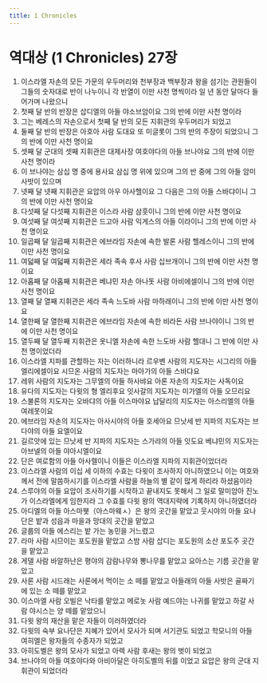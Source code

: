 ```yaml
---
title: 1 Chronicles
---
```


# 역대상 (1 Chronicles) 27장
1. 이스라엘 자손의 모든 가문의 우두머리와 천부장과 백부장과 왕을 섬기는 관원들이 그들의 숫자대로 반이 나누이니 각 반열이 이만 사천 명씩이라 일 년 동안 달마다 들어가며 나왔으니
1. 첫째 달 반의 반장은 삽디엘의 아들 야소브암이요 그의 반에 이만 사천 명이라
1. 그는 베레스의 자손으로서 첫째 달 반의 모든 지휘관의 우두머리가 되었고
1. 둘째 달 반의 반장은 아호아 사람 도대요 또 미글롯이 그의 반의 주장이 되었으니 그의 반에 이만 사천 명이요
1. 셋째 달 군대의 셋째 지휘관은 대제사장 여호야다의 아들 브나야요 그의 반에 이만 사천 명이라
1. 이 브나야는 삼십 명 중에 용사요 삼십 명 위에 있으며 그의 반 중에 그의 아들 암미사밧이 있으며
1. 넷째 달 넷째 지휘관은 요압의 아우 아사헬이요 그 다음은 그의 아들 스바댜이니 그의 반에 이만 사천 명이요
1. 다섯째 달 다섯째 지휘관은 이스라 사람 삼훗이니 그의 반에 이만 사천 명이요
1. 여섯째 달 여섯째 지휘관은 드고아 사람 익게스의 아들 이라이니 그의 반에 이만 사천 명이요
1. 일곱째 달 일곱째 지휘관은 에브라임 자손에 속한 발론 사람 헬레스이니 그의 반에 이만 사천 명이요
1. 여덟째 달 여덟째 지휘관은 세라 족속 후사 사람 십브개이니 그의 반에 이만 사천 명이요
1. 아홉째 달 아홉째 지휘관은 베냐민 자손 아나돗 사람 아비에셀이니 그의 반에 이만 사천 명이요
1. 열째 달 열째 지휘관은 세라 족속 느도바 사람 마하래이니 그의 반에 이만 사천 명이요
1. 열한째 달 열한째 지휘관은 에브라임 자손에 속한 비라돈 사람 브나야이니 그의 반에 이만 사천 명이요
1. 열두째 달 열두째 지휘관은 옷니엘 자손에 속한 느도바 사람 헬대니 그 반에 이만 사천 명이었더라
1. 이스라엘 지파를 관할하는 자는 이러하니라 르우벤 사람의 지도자는 시그리의 아들 엘리에셀이요 시므온 사람의 지도자는 마아가의 아들 스바댜요
1. 레위 사람의 지도자는 그무엘의 아들 하사뱌요 아론 자손의 지도자는 사독이요
1. 유다의 지도자는 다윗의 형 엘리후요 잇사갈의 지도자는 미가엘의 아들 오므리요
1. 스불론의 지도자는 오바댜의 아들 이스마야요 납달리의 지도자는 아스리엘의 아들 여레못이요
1. 에브라임 자손의 지도자는 아사시야의 아들 호세아요 므낫세 반 지파의 지도자는 브다야의 아들 요엘이요
1. 길르앗에 있는 므낫세 반 지파의 지도자는 스가랴의 아들 잇도요 베냐민의 지도자는 아브넬의 아들 야아시엘이요
1. 단은 여로함의 아들 아사렐이니 이들은 이스라엘 지파의 지휘관이었더라
1. 이스라엘 사람의 이십 세 이하의 수효는 다윗이 조사하지 아니하였으니 이는 여호와께서 전에 말씀하시기를 이스라엘 사람을 하늘의 별 같이 많게 하리라 하셨음이라
1. 스루야의 아들 요압이 조사하기를 시작하고 끝내지도 못해서 그 일로 말미암아 진노가 이스라엘에게 임한지라 그 수효를 다윗 왕의 역대지략에 기록하지 아니하였더라
1. 아디엘의 아들 아스마웻（아스마웨ㅅ）은 왕의 곳간을 맡았고 웃시야의 아들 요나단은 밭과 성읍과 마을과 망대의 곳간을 맡았고
1. 글룹의 아들 에스리는 밭 가는 농민을 거느렸고
1. 라마 사람 시므이는 포도원을 맡았고 스밤 사람 삽디는 포도원의 소산 포도주 곳간을 맡았고
1. 게델 사람 바알하난은 평야의 감람나무와 뽕나무를 맡았고 요아스는 기름 곳간을 맡았고
1. 사론 사람 시드래는 사론에서 먹이는 소 떼를 맡았고 아들래의 아들 사밧은 골짜기에 있는 소 떼를 맡았고
1. 이스마엘 사람 오빌은 낙타를 맡았고 메로놋 사람 예드야는 나귀를 맡았고 하갈 사람 야시스는 양 떼를 맡았으니
1. 다윗 왕의 재산을 맡은 자들이 이러하였더라
1. 다윗의 숙부 요나단은 지혜가 있어서 모사가 되며 서기관도 되었고 학모니의 아들 여히엘은 왕자들의 수종자가 되었고
1. 아히도벨은 왕의 모사가 되었고 아렉 사람 후새는 왕의 벗이 되었고
1. 브나야의 아들 여호야다와 아비아달은 아히도벨의 뒤를 이었고 요압은 왕의 군대 지휘관이 되었더라